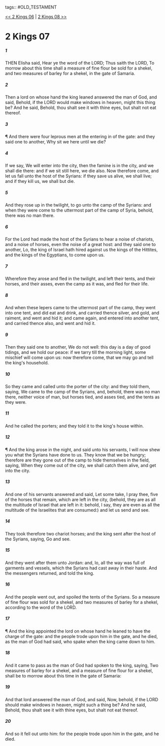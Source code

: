tags:: #OLD_TESTAMENT

[<< 2 Kings 06](OLD_TESTAMENT/12_2_Kings/2_Kings_06.md) | [2 Kings 08 >>](OLD_TESTAMENT/12_2_Kings/2_Kings_08.md)

# 2 Kings 07

##### 1

THEN Elisha said, Hear ye the word of the LORD; Thus saith the LORD, To morrow about this time shall a measure of fine flour be sold for a shekel, and two measures of barley for a shekel, in the gate of Samaria.

##### 2

Then a lord on whose hand the king leaned answered the man of God, and said, Behold, if the LORD would make windows in heaven, might this thing be? And he said, Behold, thou shalt see it with thine eyes, but shalt not eat thereof.

##### 3

¶ And there were four leprous men at the entering in of the gate: and they said one to another, Why sit we here until we die?

##### 4

If we say, We will enter into the city, then the famine is in the city, and we shall die there: and if we sit still here, we die also. Now therefore come, and let us fall unto the host of the Syrians: if they save us alive, we shall live; and if they kill us, we shall but die.

##### 5

And they rose up in the twilight, to go unto the camp of the Syrians: and when they were come to the uttermost part of the camp of Syria, behold, there was no man there.

##### 6

For the Lord had made the host of the Syrians to hear a noise of chariots, and a noise of horses, even the noise of a great host: and they said one to another, Lo, the king of Israel hath hired against us the kings of the Hittites, and the kings of the Egyptians, to come upon us.

##### 7

Wherefore they arose and fled in the twilight, and left their tents, and their horses, and their asses, even the camp as it was, and fled for their life.

##### 8

And when these lepers came to the uttermost part of the camp, they went into one tent, and did eat and drink, and carried thence silver, and gold, and raiment, and went and hid it; and came again, and entered into another tent, and carried thence also, and went and hid it.

##### 9

Then they said one to another, We do not well: this day is a day of good tidings, and we hold our peace: if we tarry till the morning light, some mischief will come upon us: now therefore come, that we may go and tell the king's household.

##### 10

So they came and called unto the porter of the city: and they told them, saying, We came to the camp of the Syrians, and, behold, there was no man there, neither voice of man, but horses tied, and asses tied, and the tents as they were.

##### 11

And he called the porters; and they told it to the king's house within.

##### 12

¶ And the king arose in the night, and said unto his servants, I will now shew you what the Syrians have done to us. They know that we be hungry; therefore are they gone out of the camp to hide themselves in the field, saying, When they come out of the city, we shall catch them alive, and get into the city.

##### 13

And one of his servants answered and said, Let some take, I pray thee, five of the horses that remain, which are left in the city, (behold, they are as all the multitude of Israel that are left in it: behold, I say, they are even as all the multitude of the Israelites that are consumed:) and let us send and see.

##### 14

They took therefore two chariot horses; and the king sent after the host of the Syrians, saying, Go and see.

##### 15

And they went after them unto Jordan: and, lo, all the way was full of garments and vessels, which the Syrians had cast away in their haste. And the messengers returned, and told the king.

##### 16

And the people went out, and spoiled the tents of the Syrians. So a measure of fine flour was sold for a shekel, and two measures of barley for a shekel, according to the word of the LORD.

##### 17

¶ And the king appointed the lord on whose hand he leaned to have the charge of the gate: and the people trode upon him in the gate, and he died, as the man of God had said, who spake when the king came down to him.

##### 18

And it came to pass as the man of God had spoken to the king, saying, Two measures of barley for a shekel, and a measure of fine flour for a shekel, shall be to morrow about this time in the gate of Samaria:

##### 19

And that lord answered the man of God, and said, Now, behold, if the LORD should make windows in heaven, might such a thing be? And he said, Behold, thou shalt see it with thine eyes, but shalt not eat thereof.

##### 20

And so it fell out unto him: for the people trode upon him in the gate, and he died.
